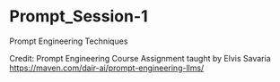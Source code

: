 # Prompt_Session-1
Prompt Engineering Techniques

Credit: Prompt Engineering Course Assignment taught by Elvis Savaria https://maven.com/dair-ai/prompt-engineering-llms/

